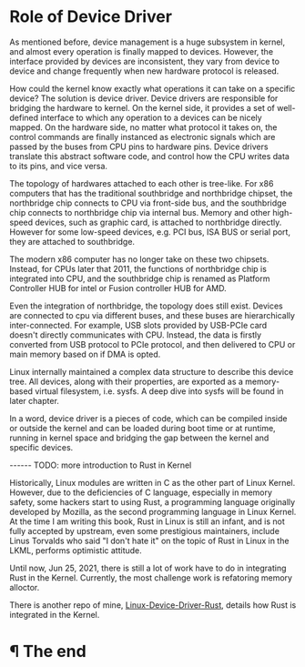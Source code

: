# Role of Device Driver

As mentioned before, device management is a huge subsystem in kernel, and almost
every operation is finally mapped to devices. However, the interface provided
by devices are inconsistent, they vary from device to device and change
frequently when new hardware protocol is released.

How could the kernel know exactly what operations it can take on a specific
device? The solution is device driver. Device drivers are responsible for
bridging the hardware to kernel. On the kernel side, it provides a set of
well-defined interface to which any operation to a devices can be nicely mapped.
On the hardware side, no matter what protocol it takes on, the control commands
are finally instanced as electronic signals which are passed by the buses from
CPU pins to hardware pins. Device drivers translate this abstract software code,
and control how the CPU writes data to its pins, and vice versa.

The topology of hardwares attached to each other is tree-like. For x86 computers
that has the traditional southbridge and northbridge chipset, the northbridge
chip connects to CPU via front-side bus, and the southbridge chip connects to
northbridge chip via internal bus. Memory and other high-speed devices, such as
graphic card, is attached to northbridge directly. However for some low-speed
devices, e.g. PCI bus, ISA BUS or serial port, they are attached to southbridge.

The modern x86 computer has no longer take on these two chipsets. Instead, for
CPUs later that 2011, the functions of northbridge chip is integrated into CPU,
and the southbridge chip is renamed as Platform Controller HUB for intel or
Fusion controller HUB for AMD.

Even the integration of northbridge, the topology does still exist. Devices are
connected to cpu via different buses, and these buses are hierarchically
inter-connected. For example, USB slots provided by USB-PCIe card doesn't
directly communicates with CPU. Instead, the data is firstly converted from
USB protocol to PCIe protocol, and then delivered to CPU or main memory based on
if DMA is opted.

Linux internally maintained a complex data structure to describe this device
tree. All devices, along with their properties, are exported as a memory-based
virtual filesystem, i.e. sysfs. A deep dive into sysfs will be found in later
chapter.

In a word, device driver is a pieces of code, which can be compiled inside or
outside the kernel and can be loaded during boot time or at runtime, running in
kernel space and bridging the gap between the kernel and specific devices.

------ TODO: more introduction to Rust in Kernel

Historically, Linux modules are written in C as the other part of Linux Kernel.
However, due to the deficiencies of C language, especially in memory safety,
some hackers start to using Rust, a programming language originally developed
by Mozilla, as the second programming language in Linux Kernel. At the time
I am writing this book, Rust in Linux is still an infant, and is not fully
accepted by upstream, even some prestigious maintainers, include Linus Torvalds
who said "I don't hate it" on the topic of Rust in Linux in the LKML, performs
optimistic attitude.

Until now, Jun 25, 2021, there is still a lot of work have to do in integrating
Rust in the Kernel. Currently, the most challenge work is refatoring memory
alloctor.

There is another repo of mine, [Linux-Device-Driver-Rust], details how Rust
is integrated in the Kernel.

[Linux-Device-Driver-Rust]: https://github.com/d0u9/Linux-Device-Driver-Rust]

# ¶ The end
